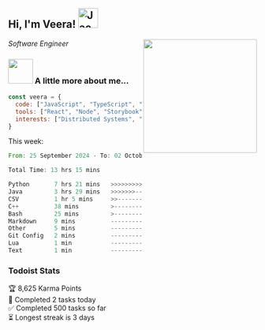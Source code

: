 <h2> Hi, I'm Veera! <img src="https://raw.githubusercontent.com/Tarikul-Islam-Anik/Animated-Fluent-Emojis/master/Emojis/Activities/Jack-O-Lantern.png" alt="Jack-O-Lantern" width="40" height="40" /></h2>
<img align='right' src="https://user-images.githubusercontent.com/74038190/213911110-aedbef38-a29f-4b6b-a65c-11608b4f75a5.gif" width="230">
<p><em>Software Engineer</em></p>


### <img src="https://user-images.githubusercontent.com/74038190/216656963-09118229-8a9e-4af0-910c-c37f35f2e210.gif" width="50"> A little more about me...  

```javascript
const veera = {
  code: ["JavaScript", "TypeScript", "HTML", "CSS", "Python", "Java", "C++"],
  tools: ["React", "Node", "Storybook", "Docker", "Next.JS", "Node", "AWS", "gRPC"],
  interests: ["Distributed Systems", "Cloud Computing", "Machine Learning", "Enterprise Software", "AI"]
}
```
This week:
<!--START_SECTION:waka-->

```rust
From: 25 September 2024 - To: 02 October 2024

Total Time: 13 hrs 15 mins

Python       7 hrs 21 mins   >>>>>>>>>>>>>>-----------   55.16 %
Java         3 hrs 29 mins   >>>>>>>------------------   26.12 %
CSV          1 hr 5 mins     >>-----------------------   08.14 %
C++          38 mins         >------------------------   04.80 %
Bash         25 mins         >------------------------   03.17 %
Markdown     9 mins          -------------------------   01.24 %
Other        5 mins          -------------------------   00.67 %
Git Config   2 mins          -------------------------   00.25 %
Lua          1 min           -------------------------   00.22 %
Text         1 min           -------------------------   00.14 %
```

<!--END_SECTION:waka-->


### Todoist Stats

<!-- TODO-IST:START -->
🏆  8,625 Karma Points           
🌸  Completed 2 tasks today           
✅  Completed 500 tasks so far           
⏳  Longest streak is 3 days
<!-- TODO-IST:END -->
<!--
Profile views:
[![](https://visitcount.itsvg.in/api?id=veeravivekt&label=Profile%20Views&color=1&icon=2&pretty=false)](https://visitcount.itsvg.in)
-->
